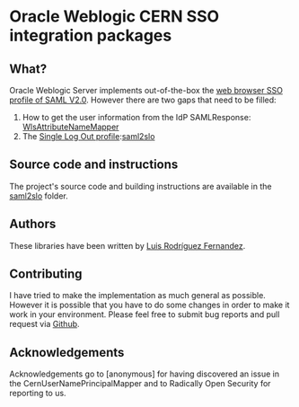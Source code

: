 # Oracle Weblogic CERN SSO integration packages

## What?

Oracle Weblogic Server implements out-of-the-box the [web browser SSO profile of SAML V2.0](http://docs.oasis-open.org/security/saml/Post2.0/sstc-saml-tech-overview-2.0-cd-02.html#5.1.Web%20Browser%20SSO%20Profile|outline). However there are two gaps that need to be filled:

1. How to get the user information from the IdP SAMLResponse: [WlsAttributeNameMapper](https://github.com/cerndb/wls-cern-sso/tree/master/WlsAttributeNameMapper)
2. The [Single Log Out profile](http://docs.oasis-open.org/security/saml/Post2.0/sstc-saml-tech-overview-2.0-cd-02.html):[saml2slo](https://github.com/cerndb/wls-cern-sso/tree/master/saml2slo)

## Source code and instructions

The project's source code and building instructions are available in the [saml2slo](/saml2slo) folder.

## Authors

These libraries have been written by [Luis Rodríguez Fernandez](http://profiles.web.cern.ch/720335).

## Contributing

I have tried to make the implementation as much general as possible. However it is possible that you have to do some changes in order to make it work in your environment. Please feel free to submit bug reports and pull request via [Github](https://github.com/cerndb/wls-cern-sso).

## Acknowledgements

Acknowledgements go to [anonymous] for having discovered an issue in the CernUserNamePrincipalMapper and to Radically Open Security for reporting to us.  
